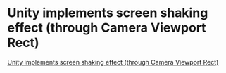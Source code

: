 # Unity implements screen shaking effect (through Camera Viewport Rect)
[Unity implements screen shaking effect (through Camera Viewport Rect)](https://aiwithcloud.com/2022/09/16/unity_implements_screen_shaking_effect_through_camera_viewport_rect/)
